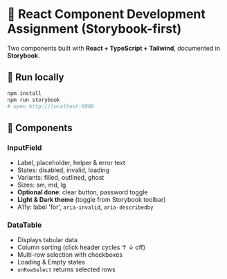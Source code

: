 # 🎨 React Component Development Assignment (Storybook-first)

Two components built with **React + TypeScript + Tailwind**, documented in **Storybook**.

## 🚀 Run locally
```bash
npm install
npm run storybook
# open http://localhost:6006
```

## 🧩 Components
### InputField
- Label, placeholder, helper & error text
- States: disabled, invalid, loading
- Variants: filled, outlined, ghost
- Sizes: sm, md, lg
- **Optional done**: clear button, password toggle
- **Light & Dark theme** (toggle from Storybook toolbar)
- A11y: label 'for', `aria-invalid`, `aria-describedby`

### DataTable
- Displays tabular data
- Column sorting (click header cycles ↑ ↓ off)
- Multi-row selection with checkboxes
- Loading & Empty states
- `onRowSelect` returns selected rows

